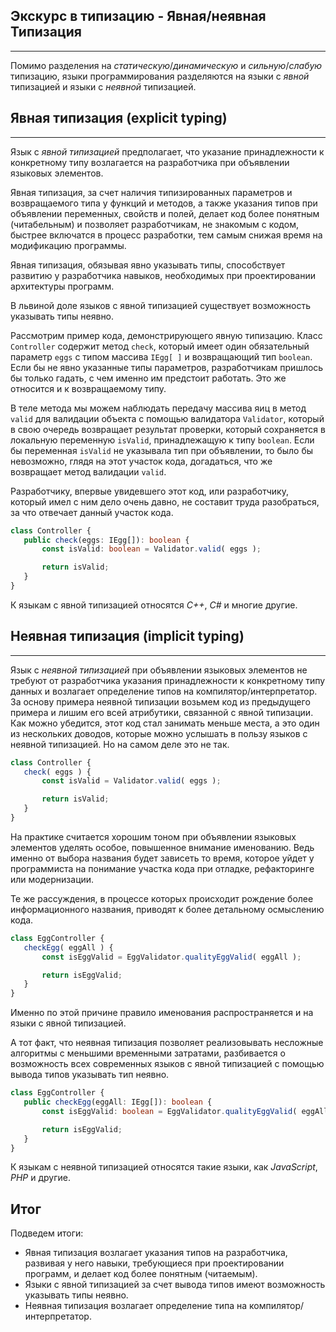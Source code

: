## Экскурс в типизацию - Явная/неявная Типизация
________________

Помимо разделения на *статическую*/*динамическую* и *сильную*/*слабую* типизацию, языки программирования разделяются на языки с *явной* типизацией и языки с *неявной* типизацией. 


## Явная типизация (explicit typing)
________________

Язык с *явной типизацией* предполагает, что указание принадлежности к конкретному типу возлагается на разработчика при объявлении языковых элементов.

Явная типизация, за счет наличия типизированных параметров и возвращаемого типа у функций и методов, а также указания типов при объявлении переменных, свойств и полей, делает код более понятным (читабельным) и позволяет разработчикам, не знакомым с кодом, быстрее включатся в процесс разработки, тем самым снижая время на модификацию программы.

Явная типизация, обязывая явно указывать типы, способствует развитию у разработчика навыков, необходимых при проектировании архитектуры программ.

В львиной доле языков с явной типизацией существует возможность указывать типы неявно.

Рассмотрим пример кода, демонстрирующего явную типизацию. Класс `Controller` содержит метод `check`, который имеет один обязательный параметр `eggs` c типом массива `IEgg[ ]` и возвращающий тип `boolean`. Если бы не явно указанные типы параметров, разработчикам пришлось бы только гадать, с чем именно им предстоит работать. Это же относится и к возвращаемому типу.

В теле метода мы можем наблюдать передачу массива яиц в метод `valid` для валидации объекта с помощью валидатора `Validator`, который в свою очередь возвращает результат проверки, который сохраняется в локальную переменную `isValid`, принадлежащую к типу `boolean`. Если бы переменная `isValid` не указывала тип при объявлении, то было бы невозможно, глядя на этот участок кода, догадаться, что же возвращает метод валидации `valid`.

Разработчику, впервые увидевшего этот код, или разработчику, который имел с ним дело очень давно, не составит труда разобраться, за что отвечает данный участок кода.

~~~~~typescript
class Controller {
   public check(eggs: IEgg[]): boolean {
       const isValid: boolean = Validator.valid( eggs );

       return isValid;
   }
}
~~~~~


К языкам с явной типизацией относятся *С++*, *С#* и многие другие.


## Неявная типизация (implicit typing)
________________

Язык с *неявной типизацией* при объявлении языковых элементов не требуют  от разработчика указания принадлежности к конкретному типу данных и возлагает определение типов на компилятор/интерпретатор. За основу примера неявной типизации возьмем код из предыдущего примера и лишим его всей атрибутики, связанной с явной типизации. Как можно убедится, этот код стал занимать меньше места, а это один из нескольких доводов, которые можно услышать в пользу языков с неявной типизацией. Но на самом деле это не так.

~~~~~typescript
class Controller {
   check( eggs ) {
       const isValid = Validator.valid( eggs );

       return isValid;
   }
}
~~~~~

На практике считается хорошим тоном при объявлении языковых элементов уделять особое, повышенное внимание именованию. Ведь именно от выбора названия будет зависеть то время, которое уйдет у программиста на понимание участка кода при отладке, рефакторинге или модернизации.

Те же рассуждения, в процессе которых происходит рождение более информационного названия, приводят к более детальному осмыслению кода.

~~~~~typescript
class EggController {
   checkEgg( eggAll ) {
       const isEggValid = EggValidator.qualityEggValid( eggAll );

       return isEggValid;
   }
}
~~~~~

Именно по этой причине правило именования распространяется и на языки с явной типизацией.

А тот факт, что неявная типизация позволяет реализовывать несложные алгоритмы с меньшими временными затратами, разбивается о возможность всех современных языков с явной типизацией с помощью вывода типов указывать тип неявно.

~~~~~typescript
class EggController {
   public checkEgg(eggAll: IEgg[]): boolean {
       const isEggValid: boolean = EggValidator.qualityEggValid( eggAll );

       return isEggValid;
   }
}
~~~~~


К языкам с неявной типизацией относятся такие языки, как *JavaScript*, *PHP* и другие.


## Итог

Подведем итоги:

- Явная типизация возлагает указания типов на разработчика, развивая у него навыки, требующиеся при проектировании программ, и делает код более понятным (читаемым).
- Языки с явной типизацией за счет вывода типов имеют возможность указывать типы неявно.
- Неявная типизация возлагает определение типа на компилятор/интерпретатор.
